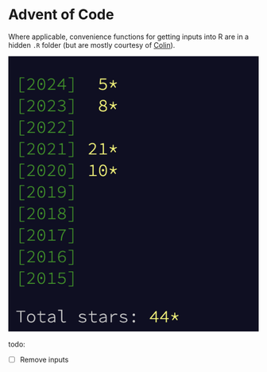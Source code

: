 # Advent of Code

Where applicable, convenience functions for getting inputs into R are in a hidden `.R` folder (but are mostly courtesy of [Colin](https://colin-fraser.net/post/a-quick-tutorial-on-importing-data-from-advent-of-code-into-r/)).

![alt text](<CleanShot 2024-12-03 at 11.41.56@2x.png>)

todo: 
- [ ] Remove inputs 